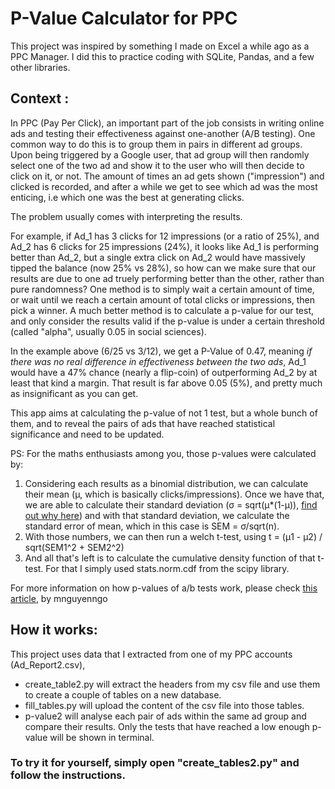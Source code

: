 # P-Value Calculator for PPC

This project was inspired by something I made on Excel a while ago as a PPC Manager. I did this to practice coding with SQLite, Pandas, and a few other libraries.

## Context : 
  In PPC (Pay Per Click), an important part of the job consists in writing online ads and testing their effectiveness against one-another (A/B testing). One common way to do this is to group them in pairs in different ad groups. Upon being triggered by a Google user, that ad group will then randomly select one of the two ad and show it to the user who will then decide to click on it, or not. The amount of times an ad gets shown ("impression") and clicked is recorded, and after a while we get to see which ad was the most enticing, i.e which one was the best at generating clicks. 
  
  The problem usually comes with interpreting the results. 
  
  For example, if Ad_1 has 3 clicks for 12 impressions (or a ratio of 25%), and Ad_2 has 6 clicks for 25 impressions (24%), it looks like Ad_1 is performing better than Ad_2, but a single extra click on Ad_2 would have massively tipped the balance (now 25% vs 28%), so how can we make sure that our results are due to one ad truely performing better than the other, rather than pure randomness? One method is to simply wait a certain amount of time, or wait until we reach a certain amount of total clicks or impressions, then pick a winner. A much better method is to calculate a p-value for our test, and only consider the results valid if the p-value is under a certain threshold (called "alpha", usually 0.05 in social sciences). 
  
  In the example above (6/25 vs 3/12), we get a P-Value of 0.47, meaning *if there was no real difference in effectiveness between the two ads*, Ad_1 would have a 47% chance (nearly a flip-coin) of outperforming Ad_2 by at least that kind a margin. That result is far above 0.05 (5%), and pretty much as insignificant as you can get.
  
This app aims at calculating the p-value of not 1 test, but a whole bunch of them, and to reveal the pairs of ads that have reached statistical significance and need to be updated.

PS: For the maths enthusiasts among you, those p-values were calculated by:
1. Considering each results as a binomial distribution, we can calculate their mean (μ, which is basically clicks/impressions). Once we have that, we are able to calculate their standard deviation (σ = sqrt(μ*(1-μ)), [find out why here](https://youtu.be/ry81_iSHt6E)) and with that standard deviation, we calculate the standard error of mean, which in this case is SEM = σ/sqrt(n).
2. With those numbers, we can then run a welch t-test, using t = (μ1 - μ2) / sqrt(SEM1^2 + SEM2^2)
3. And all that's left is to calculate the cumulative density function of that t-test. For that I simply used stats.norm.cdf from the scipy library.

For more information on how p-values of a/b tests work, please check [this article](https://towardsdatascience.com/the-math-behind-a-b-testing-with-example-code-part-1-of-2-7be752e1d06f), by mnguyenngo



  
## How it works: 
  This project uses data that I extracted from one of my PPC accounts (Ad_Report2.csv), 
  - create_table2.py will extract the headers from my csv file and use them to create a couple of tables on a new database.
  - fill_tables.py will upload the content of the csv file into those tables.
  - p-value2 will analyse each pair of ads within the same ad group and compare their results. Only the tests that have reached a low enough p-value will be shown in terminal. 


### To try it for yourself, simply open "create_tables2.py" and follow the instructions. 
 

